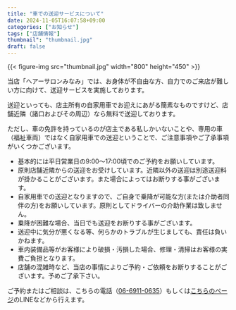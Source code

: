```yaml
---
title: "車での送迎サービスについて"
date: 2024-11-05T16:07:58+09:00
categories: ["お知らせ"]
tags: ["店舗情報"]
thumbnail": "thumbnail.jpg"
draft: false
---
```

{{< figure-img src="thumbnail.jpg" width="800" height="450" >}}

当店「ヘアーサロンみなみ」では、お身体が不自由な方、自力でのご来店が難しい方に向けて、送迎サービスを実施しております。

送迎といっても、店主所有の自家用車でお迎えにあがる簡素なものですけど、店舗近隣（諸口およびその周辺）なら無料で送迎しております。

ただし、車の免許を持っているのが店主である私しかいないことや、専用の車（福祉車両）ではなく自家用車での送迎ということで、ご注意事項やご了承事項がいくつかございます。

- 基本的には平日営業日の9:00～17:00頃でのご予約をお願いしています。
- 原則店舗近隣からの送迎をお受けしています。近隣以外の送迎は別途送迎料が掛かることがございます。また場合によってはお断りする事がございます。
- 自家用車での送迎となりますので、ご自身で乗降が可能な方(または介助者同伴の方)をお願いしています。原則としてドライバーの介助作業は致しません。
- 乗降が困難な場合、当日でも送迎をお断りする事がございます。
- 送迎中に気分が悪くなる等、何らかのトラブルが生じましても、責任は負いかねます。
- 車内装備品等がお客様により破損・汚損した場合、修理・清掃はお客様の実費ご負担となります。
- 店舗の混雑時など、当店の事情によりご予約・ご依頼をお断りすることがございます。予めご了承下さい。

ご予約またはご相談は、こちらの電話（<a href="tel:0669110635">06-6911-0635</a>）もしくは<a href="/contact/">こちらのページ</a>のLINEなどから行えます。